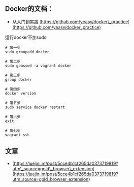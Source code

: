 ## Docker的文档：

* 从入门到实践 [https://github.com/yeasy/docker\_practice](https://github.com/yeasy/docker_practice) 

运行docker不加sudo

```
# 第一步
sudo groupadd docker

# 第二步
sudo gpasswd -a vagrant docker

# 第三步
group docker

# 第四步
docker version

# 第五步
sudo service docker restart

# 第六步
exit

# 第七步
vagrant ssh
```

## 文章

* [https://juejin.im/post/5cce4b1cf265da0373719819?utm\_source=gold\_browser\_extension](https://juejin.im/post/5cce4b1cf265da0373719819?utm_source=gold_browser_extension)



